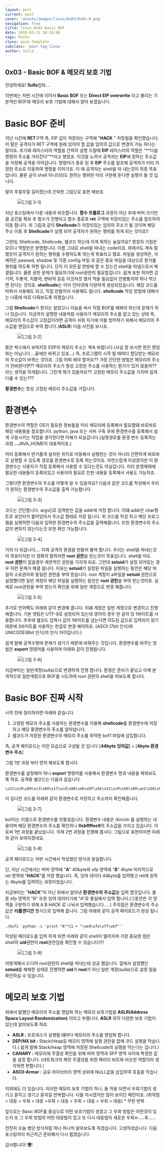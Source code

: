```yaml
---
layout: post
current: post
cover: 'assets/images/linux/0x03/0x03-9.png'
navigation: True
title: linux_0x03 Basic BOF
date: 2019-03-11 10:18:00
tags: Posts
class: post-template
subclass: 'post tag-linux'
author: Sulla
---
```


## 0x03 - Basic BOF & 메모리 보호 기법

안녕하세요! **Sulla**임돠....

이번에는 저번 시간에 이어서 **Basic BOF** 또는 **Direct EIP overwrite** 라고 불리는 기본적인 BOF와 메모리 보호 기법에 대해서 알아 보겠습니다.

# Basic BOF 준비

지난 시간에 **RET**구역 즉, EIP 값이 저장되는 구역에 "**HACK** " 저장됨을 확인했습니다. 이 말은 공격자가 RET 구역에 원래 있어야 할 값을 임의의 값으로 변경이 가능 하다는 말이죠.  초기에 레지스터의 역할을 간략히 설명 드릴때 **EIP** 레지스터의 역할은 "**다음 명령의 주소를 가리킨다"**라고 했었죠. 이것을 노려서 공격자는 **EIP**에 원하는 주소값을 저장해 공격을 이어갑니다. 명령어가 종료 된 후 **EIP** 주소를 참조해 공격자가 미리 지정한 주소로 이동하여 명령을 이어가죠. 이 때 공격자는 shell을 따 내는것이 최종 목표입니다. 물론 굳이 shell 아니더라도 원하는 행위만 미리 구현해 둔다면 실행이 될 것 입니다.

말이 주절주절 길어졌는데 간략한 그림으로 표현 해보죠.

<figure>
  <img data-action="zoom" src='{{ "/assets/images/linux/0x03/0x03-1.png" | relative_url }}' alt='[그림 3-1]'>
</figure>

지난 포스팅에서 다룬 내용과 비슷합니다. **함수 프롤로그** 과정이 지난 후에 버퍼 크기만큼 공간을 확보 후 함수가 진행되고 함수 종료후 **ret** 구역에 저장되있는 주소를 참조하여 이동 합니다. 위 그림과 같이 **Shellcode**가 저장되있는 임의의 주소가 될 것이며 해당 주소 이동 후 **Shellcode**가 실행 되어 공격자가 원하는 행위를 하게 되는 것이죠!!

그런데, Shellcode, Shellcode, 쉘코드 하는데 이게 뭐하는 놈일까요? 명칭의 기원은 모르나 역할만은 분명합니다. 이름 그대로 shell을 따내는 code이죠. 위에서도 계속 말했듯이 공격자가 원하는 행위를 수행하도록 하는게 목표라고 했죠. 파일을 생성하든, 삭제하든 passwd, shadow 및 각종 config 파일 과 같은 중요 파일을 대상으로 뭔가를 행위를 하도록 하면 됩니다. 단지 이 모든걸 한방에 할 수 있는건 shell을 따냄으로서 해결됩니다. 물론 권한 문제가 필요하기에 root권한이 필요할겁니다. 쉽게 표현 하자면 감기약, 두통약, 치통약, 변비약 등등 이것저것 챙겨 먹을 필요없이 만병통치약 하나 먹으면 된다는 것이죠. **shellcode**는 이미 인터넷에 다양하게 생성되있습니다. 해당 코드를 따와서 사용해도 되고, 직접 만들어서 사용해도 됩니다. **shellcode** 작성 방법에 대해서는 나중에 따로 다뤄보도록 하곘습니다.

그럼 **Shellcode**가 뭔지는 알았으니 이놈을 써서 직접 BOF를 해봐야 하는데 문제가 하나 있습니다. 지금까지 설명한 내용처럼 사용자가 메모리의 주소를 알고 있는 상태 즉, 메모리의 주소값이 고정값이라면 공격이 쉬워 지기에 이를 방어하기 위해서 메모리의 주소값을 랜덤으로 부여 합니다.(**ASLR**) 다음 사진을 보시죠.

<figure>
  <img data-action="zoom" src='{{ "/assets/images/linux/0x03/0x03-2.png" | relative_url }}' alt='[그림 3-2]'>
</figure>

붉은 박스에서 보여지듯 ESP의 메모리 주소는 계속 바뀝니다.(사실 잘 보시면 완전 랜덤화는 아닙니다....끝에만 바뀌고 있죠...) 즉, 프로그램이 시작 될 때마다 할당받는 메모리의 주소값이 바뀌는 것이죠. 그럼 어찌 해야 할까요?? 가장 간단한 방법은 메모리의 주소가 안바뀐다면?? 메모리의 주소가 항상 고정된 주소를 사용하는 뭔가가 있지 않을까??라는 생각을 하게됩니다. 그런게 뭐가 있을까요?? 고정된 메모리 주소값을 가지며  쉽게 다룰 수 있는???

**황경변수**는 항상 고정된 메모리 주소값을 가집니다.

# 환경변수

환경변수의 역할은 OS가 필요한 정보들을 미리 메모리에 등록해서 필요할떄 바로바로 해당 내용들을 참조합니다. python, java 또는 서버 구축 후에 환경변수를 등록해서 쉽게 구동시키는 작업을 생각한다면 이해가 되실겁니다.(실행경로를 환경 변수 등록하는 과정....JAVA_HOME이 대표적이죠.)

미리 등록해서 번거롭게 설치된 위치로 이동해서 실행한는 것이 아니라 간편하게 바로바로 실행할 수 있도록 경로를 환경변수로 등록 하는것이죠. 자연스럽게 아셨겠지만 이 환경변수는 사용자가 직접 등록해서 사용할 수 있다는것도 아실겁니다. 미리 운영체제에 필요한 내용들이 등록되있고 사용자의 필요로 인한 내용을 등록해서 사용도 가능하죠.

그렇다면 환경변수의 주소를 어떻게 알 수 있을까요? 다음과 같은 코드를 작성해서 우리가 원하는 환경변수의 주소값을 출력 가능합니다.

<figure>
  <img data-action="zoom" src='{{ "/assets/images/linux/0x03/0x03-3.png" | relative_url }}' alt='[그림 3-3]'>
</figure>

코드는 간단합니다. argv[]로 입력받은 값을 addr에 저장 합니다. 이떄 addr은 char형트로 포인터가 붙어있어서 주소값 형태로 저장 됩니다.
위 코드를 작성 하고 해당 프로그램을 실행하면 다음과 입력한 환경변수의 주소값을 출력해줍니다. 또한 환경변수의 주소값이 변하지 않는다는것 또한 확인 가능합니다.

<figure>
  <img data-action="zoom" src='{{ "/assets/images/linux/0x03/0x03-4.png" | relative_url }}' alt='[그림 3-4]'>
</figure>

거의 다 되갑니다.... 이제 공격의 환경을 만들어 볼까 합니다. 우리는 shell을 따내는것이 목표이지만 더 정확히 말하자면 **root 권한**을 얻는것이 목표입니다. shell을 따도 **root 권한**이 없을경우 제한적인 권한을 가지게 되죠. 그런데 **setuid**가 설정 되어있는 경우 이런 문제가 해결 됩니다. 이유는 **setuid**가 설정된 파일을 실행하는 동안은 해당 파일의 소유권자와 동일한 권한을 부여 받습니다. root 계정이 a파일을 **setuid** 권한으로 설정헀다면 일반 계정이 해당 파일을 실행하는 동안은 **root 권한**을 부여 받는것이죠. 실제로 root권한을 부여 받는지 확인을 위해 일반 계정으로 변경 해줍니다.

<figure>
  <img data-action="zoom" src='{{ "/assets/images/linux/0x03/0x03-5.png" | relative_url }}' alt='[그림 3-5]'>
</figure>

추가로 언어팩도 아래와 같이 변경해 줍니다. 이떄 계정은 일반 계정으로 변경하고 진행 해줍니다. 기본 셋팅은 UTF-8로 설정되어 있는데 영어의 경우 한 글자 당 1바이트를 사용합니다. 추후에 쉘코드 입력시 값이 1바이트를 넘는다면 의도된 값으로 입력되지 않기 때문에 2바이트를 사용하는 한글로 변경 해야하죠. (ASCII (7bit 인식)와 UNICODE(8bit 인식)의 인식 차이입니다.)

쉽게 말해 공격수행에 문제가 생기기 때문에 바꿔주는 것입니다. 환경변수를 바꾸는 방법은 **export** 명령어를 사용하며 아래와 같이 진행됩니다.

<figure>
  <img data-action="zoom" src='{{ "/assets/images/linux/0x03/0x03-6.png" | relative_url }}' alt='[그림 3-6]'>
</figure>

지금부터는 일반계정(sulla)으로 변경하여 진행 합니다. 환경은 준비가 끝났고 이제 본격적으로 일반계정으로 BOF를 시도하여 root 권한의 shell을 따보도록 합시다.

# Basic BOF 진짜 시작

시작 전에 정리하자면 아래와 같습니다.

1. 고정된 메모리 주소를 사용하는 환경변수를 이용해 **shellcode**를 환경변수에 저장하고 해당 황경변수의 주소를 알아냅니다.
2. 쉘코드가 저장된 환경변수의 메모리 주소를 취약한 bof1 파일에 삽입합니다.

즉, 공격 페이로드는 이런 모습으로 구성될 것 입니다 [**44byte 잉여값**] + [**4byte 환경변수 주소**]

그럼 1번 과정 부터 먼저 해보도록 합시다.

환경변수를 설정해야 하니 **export** 명령어를 사용해서 환경변수 명과 내용을 채워보도록 하죠. 공격용 쉘코드는 다음과 같습니다.

    \x31\xc0\x89\xc3\xb0\x17\xcd\x80\xeb\x0f\x5e\x31\xc0\x50\x89\xe2\x56\x89\xe1\x89\xf3\xb0\x0b\xcd\x80\xe8\xec\xff\xff\xff\x2f\x62\x69\x6e\x2f\x73\x68

이 길다란 코드를 아래와 같이 환경변수로 저장하고 주소까지 확인해줍니다.

<figure>
  <img data-action="zoom" src='{{ "/assets/images/linux/0x03/0x03-7.png" | relative_url }}' alt='[그림 3-7]'>
</figure>

bof라는 이름으로 환경변수를 만들었습니다. 환경변수 내용은 /bin/sh 를 실행하는 내용이며 해당 환경변수의 주소를 확인하니 **0xbffffee9**의 주소값을 가지고 있습니다. 이로써 1번 과정을 끝났습니다. 이제 2번 과정을 진행해 봅시다. 그림으로 표현하자면 아래와 같이 보여지겠네요.

<figure>
  <img data-action="zoom" src='{{ "/assets/images/linux/0x03/0x03-8.png" | relative_url }}' alt='[그림 3-8]'>
</figure>

공격 페이로드는 저번 시간에서 작성했던 방식과 동일합니다.

단, 지난 시간에서는 버퍼 영역에 "**A**" 40byte와 sfp 영역에 "**B**" 4byte  마지막으로 ret 영역에 "**HACK**"를 저장 헀습니다. 즉, 잉여 데이터 44byte를 입력했고 ret에 원하는 4byte를 입력하는 과정이었습니다.

지금부터는 "**HACK**"이 아닌 위에서 알아낸 **환경변수의 주소값**을 입력 할것입니다. 물론 sfp 영역의 "B" 또한 잉여 데이터기에 "A"로 통일해서 입력 합니다.(그동안은 각 영역을 구분하기 위해 A B HACK 로 나눠서 입력했습니다.....) 주의점은 환경변수의 주소값은 **리틀엔디안** 형식으로 입력해 줍니다. 그럼 아래와 같이 공격 페이로드가 완성 됩니다.

    ./bof1 `python -c 'print "A"*11 + "\xe9\xfe\xff\xbf"'`

작성된 페이로드를 입력 하게 되면 아래와 같이 shell이 떨어지며 가장 중요한 점은 shell의 **uid**권한이 **root**권한임을 확인할 수 있습니다!!!!

<figure>
  <img data-action="zoom" src='{{ "/assets/images/linux/0x03/0x03-9.png" | relative_url }}' alt='[그림 3-9]'>
</figure>

이렇게해서 드디어 root권한의 shell을 따내는데 성공 헀습니다. 앞에서 설정헀던 **setuid**를 해체한 상태로 진행하면 **uid**가 **root**가 아닌 일반 계정(sulla)으로 설정 됨을 확인하실 수 있습니다.

# 메모리 보호 기법

위에서 말헀던 메모리의 주소를 랜덤화 하는 메모리 보호기법을 **ASLR(Address Space Layout Randomization)** 이라고 부릅니다. **ASLR** 외의 다양한 보호 기법이 있는데 알아보도록 하죠.

- **ASLR :** 프로세스가 실행될 떄마다 메모리의 주소를 랜덤화 합니다.
- **DEP/NX bit :** Stack/Heap등 메모리 영역에 실행 권한을 없애 코드 실행을 막습니다.( 쉽게 말해 Stack/heap 영역에 저장된 Shellcode의 실행을 막는다는 겁니다.)
- **CANARY :** 메모리에 무결성 확인을 위해 버퍼 영역과 SFP 영역 사이에 특정한 값을 설정 합니다. (네트워크의 패킷 무결성을 위한 패리티 비트와 비슷한 역할이라 생각하면 편합니다.)
- **ASCII-Armor :** 공유 라이브러리 영역 상위에 NULL값을 삽입하여 호출을 막습니다.

이외에도 더 있습니다. 이러한 메모리 보호 기법이 하나, 둘 적용 되면서 우회기법이 생기고 묻히고 생기고 묻히길 반복합니다. 다들 아시겠지만 많이 보이던 패턴이죠. 
(취약점 > 대응 > 우회 > 대응 >우회 > 대응 > 우회 > 대응 > 우회 > 대응) * 무한 반복

앞으로는 Basic BOF를 중심으로 어떤 보호기법이 생겼고 그 우회 방법은 어떤것이 있는지 또 그 우회 방법의 어떤 대응법이 있고 또 다시 대응법의 새로운 우회ㅂ.....후......

천천히 오늘 했던 방식처럼 하나 하나씩 알아보도록 하겠습니다.
고생하셨습니다. 다음 포스팅까지 차근차근 준비해서 다시 뵙겠습니다.

감사합니다!
**뿅**!